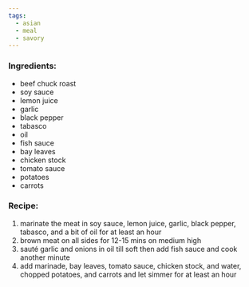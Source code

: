 ```yaml
---
tags:
  - asian
  - meal
  - savory
---
```

### Ingredients:
- beef chuck roast
- soy sauce
- lemon juice
- garlic
- black pepper
- tabasco
- oil
- fish sauce
- bay leaves
- chicken stock
- tomato sauce
- potatoes
- carrots

### Recipe:
1. marinate the meat in soy sauce, lemon juice, garlic, black pepper, tabasco, and a bit of oil for at least an hour
2. brown meat on all sides for 12-15 mins on medium high
3. sauté garlic and onions in oil till soft then add fish sauce and cook another minute
4. add marinade, bay leaves, tomato sauce, chicken stock, and water, chopped potatoes, and carrots and let simmer for at least an hour